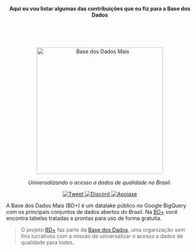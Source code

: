 <!-- Header -->

<p align="center">
    <strong>Aqui eu vou listar algumas das contribuições que eu fiz para a Base dos Dados</strong>
</p>
<br/>
<br/>
<br/>
<p align="center">
  <a href="https://basedosdados.org">
    <img src="docs/images/bdmais_logo.png" width="340" alt="Base dos Dados Mais">
  </a>
</p>


<p align="center">
    <em>Universalizando o acesso a dados de qualidade no Brasil.</em>
</p>

<p align="center">
  <a href="https://twitter.com/basedosdados" target="_blank">
    <img src="https://img.shields.io/twitter/follow/basedosdados?style=social" alt="Tweet">
  </a>
  <a href="https://discord.gg/huKWpsVYx4" target="_blank">
    <img src="https://img.shields.io/discord/787841210433536010" alt="Discord">
  </a>
  <a href="https://apoia.se/basedosdados" target="_blank">
    <img src="https://img.shields.io/badge/apoie!%E2%9D%A4%EF%B8%8F-ff69b4" alt="Apoiase">
  </a>
</p>

A Base dos Dados Mais (BD+) é um datalake público no Google BigQuery com
os principais conjuntos de dados abertos do Brasil. Na [BD+](https://github.com/basedosdados/mais) você encontra tabelas tratadas e prontas para uso de forma
gratuita.

> O projeto [BD+](https://github.com/basedosdados/mais) faz parte da [Base dos Dados](http://basedosdados.org), uma organização sem fins lucrativos com a missão de universalizar o acesso a dados de qualidade para todes. 

